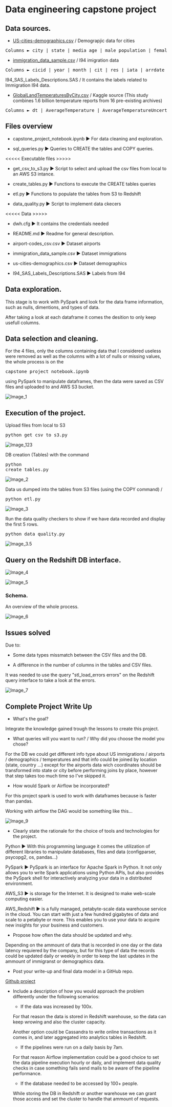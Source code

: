 # Data engineering capstone project

## Data sources.

* <a href= "https://public.opendatasoft.com/explore/dataset/us-cities-demographics/export/">US-cities-demographics.csv</a> / Demograpjic data for cities

<pre>Columns ► city | state | media_age | male_population | female_population | total_population | num_veterans | foreign_born | average_household_size | state_code | race | count</pre>

* <a href= "https://www.trade.gov/national-travel-and-tourism-office">immigration_data_sample.csv</a> / l94 imigration data

<pre>Columns ► cicid | year | month | cit | res | iata | arrdate | mode | addr | depdate | bir | visa | coun | dtadfil | visapost | occup | entdepa | entdepd | entdepu | matflag | biryear | dtaddto | gender | insnum | airline | admnum | fltno | visatype</pre>

I94_SAS_Labels_Descriptions.SAS / It contains the labels related to Immigration I94 data.

* <a href= "https://www.kaggle.com/berkeleyearth/climate-change-earth-surface-temperature-data">GlobalLandTemperaturesByCity.csv</a> / Kaggle source (This study combines 1.6 billion temperature reports from 16 pre-existing archives)

<pre>Columns ► dt | AverageTemperature | AverageTemperatureUncertainity | City | Country | Latitude | Longitude</pre>


## Files overview

* capstone_project_notebook.ipynb ► For data cleaning and exploration.

* sql_queries.py ► Queries to CREATE the tables and COPY queries.

<<<<< Executable files >>>>>

* get_csv_to_s3.py ► Script to select and upload the csv files from local to an AWS S3 intance.

* create_tables.py ► Functions to execute the CREATE tables queries

* etl.py ► Functions to populate the tables from S3 to Redshift

* data_quality.py ► Script to implement data ckecers

<<<<< Data >>>>>

* dwh.cfg ► It contains the credentials needed

* README.md ► Readme for general description.

* airport-codes_csv.csv ► Dataset airports

* immigration_data_sample.csv ► Dataset immigrations

* us-cities-demographics.csv ► Dataset demographics

* l94_SAS_Labels_Descriptions.SAS ► Labels from l94


## Data exploration.

This stage is to work with PySpark and look for the data frame information, such as nulls, dimentions, and types of data.

After taking a look at each dataframe it comes the desition to only keep usefull columns.

## Data selection and cleaning.

For the 4 files, only the columns containing data that I considered useless were removed as well as the columns with a lot of nulls or missing values, the whole process is on the <pre>capstone_project_notebook.ipynb</pre> using PySpark to manipulate dataframes, then the data were saved as CSV files and uploaded to and AWS S3 bucket.

![Image_1](Images/s3.PNG)

## Execution of the project.

Upload files from local to S3 <pre>python get_csv_to_s3.py</pre>

![Image_123](Images/csv_to_s3.PNG)

DB creation (Tables) with the command <pre>python create_tables.py</pre>

![Image_2](Images/create_tables.PNG)

Data us dumped into the tables from S3 files (using the COPY command) / 
<pre>python etl.py</pre>

![Image_3](Images/copy_csv.png)

Run the data quality checkers to show if we have data recorded and display the first 5 rows.

<pre>python data_quality.py</pre>

![Image_3.5](Images/data_q.PNG)

## Query on the Redshift DB interface.

![Image_4](Images/q_airp.PNG)

![Image_5](Images/t_airp.PNG)

### Schema.

An overview of the whole process.

![Image_6](Images/over.PNG)

## Issues solved

Due to: 

* Some data types missmatch between the CSV files and the DB.

* A difference in the number of columns in the tables and CSV files.

It was needed to use the query "stl_load_errors errors" on the Redshift query interface to take a look at the errors.

![Image_7](Images/error.PNG)

## Complete Project Write Up

* What's the goal?

Integrate the knowledge gained trough the lessons to create this project.

* What queries will you want to run? / Why did you choose the model you chose?

For the DB we could get different info type about US immigrations / airports / demographics / temperatures and that info could be joined by location (state, country ...) except for the airports data wich coordinates should be transformed into state or city before performing joins by place, however that step takes too much time so I've skipped it.

* How would Spark or Airflow be incorporated?

For this project spark is used to work with dataframes because is faster than pandas.

Working with airflow the DAG would be something like this...

![Image_9](Images/airflow.PNG)

* Clearly state the rationale for the choice of tools and technologies for the project.

Python ► With this programming language it comes the utilization of different libraries to manipulate databases, files and data (configparser, psycopg2, os, pandas...)

PySpark ► PySpark is an interface for Apache Spark in Python. It not only allows you to write Spark applications using Python APIs, but also provides the PySpark shell for interactively analyzing your data in a distributed environment.

AWS_S3 ► is storage for the Internet. It is designed to make web-scale computing easier.

AWS_Redshift ► is a fully managed, petabyte-scale data warehouse service in the cloud. You can start with just a few hundred gigabytes of data and scale to a petabyte or more. This enables you to use your data to acquire new insights for your business and customers.

* Propose how often the data should be updated and why.

Depending on the ammount of data that is recorded in one day or the data latency requiered by the company, but for this type of data the records could be updated daily or weekly in order to keep the last updates in the ammount of immigranst or demographics data.

* Post your write-up and final data model in a GitHub repo.

<a href= "https://github.com/juan-ivan-NV/Data_Engineering_Nanodegree/tree/main/16_Project_5_Capstone_Project">Github project</a> 

* Include a description of how you would approach the problem differently under the following scenarios:

    * If the data was increased by 100x.
    
    For that reason the data is stored in Redshift warehouse, so the data can keep wrowing and also the cluster capacity.
    
    Another option could be Cassandra to write online transactions as it comes in, and later aggregated into analytics tables in Redshift.

    * If the pipelines were run on a daily basis by 7am.

    For that reason Airflow implementation could be a good choice to set the data pipeline execution hourly or daily, and implement data quality checks in case something fails send mails to be aware of the pipeline performance.
    
    * If the database needed to be accessed by 100+ people.

    While storing the DB in Redshift or another warehouse we can grant those access and set the cluster to handle that ammount of requests.